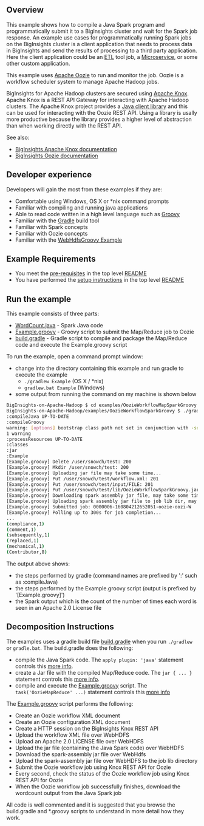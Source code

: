 ## Overview

This example shows how to compile a Java Spark program and programmatically submit it to a BigInsights cluster and wait for the Spark job response.  An example use cases for programmatically running Spark jobs on the BigInsights cluster is a client application that needs to process data in BigInsights and send the results of processing to a third party application.  Here the client application could be an [ETL](https://en.wikipedia.org/wiki/Extract,_transform,_load) tool job, a [Microservice](https://en.wikipedia.org/wiki/Microservices), or some other custom application. 

This example uses [Apache Oozie](https://oozie.apache.org/) to run and monitor the job.  Oozie is a workflow scheduler system to manage Apache Hadoop jobs.

BigInsights for Apache Hadoop clusters are secured using [Apache Knox](https://knox.apache.org/).  Apache Knox is a REST API Gateway for interacting with Apache Hadoop clusters.  The Apache Knox project provides a [Java client library](https://cwiki.apache.org/confluence/display/KNOX/Client+Usage) and this can be used for interacting with the Oozie REST API.  Using a library is usally more productive because the library provides a higher level of abstraction than when working directly with the REST API.

See also:

- [BigInsights Apache Knox documentation](https://www.ibm.com/support/knowledgecenter/en/SSPT3X_4.2.0/com.ibm.swg.im.infosphere.biginsights.admin.doc/doc/knox_overview.html)
- [BigInsights Oozie documentation](https://www.ibm.com/support/knowledgecenter/SSPT3X_4.2.0/com.ibm.swg.im.infosphere.biginsights.product.doc/doc/bi_oozie.html)

## Developer experience

Developers will gain the most from these examples if they are:

- Comfortable using Windows, OS X or *nix command prompts
- Familiar with compiling and running java applications
- Able to read code written in a high level language such as [Groovy](http://www.groovy-lang.org/)
- Familiar with the [Gradle](https://gradle.org/) build tool
- Familiar with Spark concepts
- Familiar with Oozie concepts
- Familiar with the [WebHdfsGroovy Example](../WebHdfsGroovy)

## Example Requirements

- You meet the [pre-requisites](../../README.md#pre-requisites) in the top level [README](../../README.md)
- You have performed the [setup instructions](../../README.md#setup-instructions) in the top level [README](../../README.md)

## Run the example

This example consists of three parts:

- [WordCount.java](./src/main/java/org/apache/spark/examples/WordCount.java) - Spark Java code
- [Example.groovy](./Example.groovy) - Groovy script to submit the Map/Reduce job to Oozie
- [build.gradle](./build.gradle) - Gradle script to compile and package the Map/Reduce code and execute the Example.groovy script 

To run the example, open a command prompt window:

   - change into the directory containing this example and run gradle to execute the example
      - `./gradlew Example` (OS X / *nix)
      - `gradlew.bat Example` (Windows)
   - some output from running the command on my machine is shown below 

```bash
BigInsights-on-Apache-Hadoop $ cd examples/OozieWorkflowMapSparkGroovy
BigInsights-on-Apache-Hadoop/examples/OozieWorkflowSparkGroovy $ ./gradlew Example
:compileJava UP-TO-DATE
:compileGroovy
warning: [options] bootstrap class path not set in conjunction with -source 1.7
1 warning
:processResources UP-TO-DATE
:classes
:jar
:Example
[Example.groovy] Delete /user/snowch/test: 200
[Example.groovy] Mkdir /user/snowch/test: 200
[Example.groovy] Uploading jar file may take some time...
[Example.groovy] Put /user/snowch/test/workflow.xml: 201
[Example.groovy] Put /user/snowch/test/input/FILE: 201
[Example.groovy] Put /user/snowch/test/lib/OozieWorkflowSparkGroovy.jar 201
[Example.groovy] Downloading spark assembly jar file, may take some time...
[Example.groovy] Uploading spark assembly jar file to job lib dir, may take some time...
[Example.groovy] Submitted job: 0000006-160804212652051-oozie-oozi-W
[Example.groovy] Polling up to 300s for job completion...
...
(compliance,1)
(comment,1)
(subsequently,1)
(replaced,1)
(mechanical,1)
(Contributor,8)
```

The output above shows:

- the steps performed by gradle (command names are prefixed by ':' such as :compileJava) 
- the steps performed by the Example.groovy script (output is prefixed by '[Example.groovy]')
- the Spark output which is the count of the number of times each word is seen in an Apache 2.0 License file
 
## Decomposition Instructions

The examples uses a gradle build file [build.gradle](./build.gradle) when you run `./gradlew` or `gradle.bat`.  The build.gradle does the following:

- compile the Java Spark code.  The `apply plugin: 'java'` statement controls this [more info](https://docs.gradle.org/current/userguide/java_plugin.html).
- create a Jar file with the compiled Map/Reduce code.  The `jar { ... }` statement controls this [more info](https://docs.gradle.org/current/dsl/org.gradle.api.tasks.bundling.Jar.html).
- compile and execute the [Example.groovy](./Example.groovy) script.  The `task('OozieMapReduce' ...)` statement controls this [more info](https://docs.gradle.org/current/dsl/org.gradle.api.tasks.JavaExec.html)

The [Example.groovy](./Example.groovy) script performs the following:

- Create an Oozie workflow XML document
- Create an Oozie configuration XML document
- Create a HTTP session on the BigInsights Knox REST API 
- Upload the workflow XML file over WebHDFS
- Upload an Apache 2.0 LICENSE file over WebHDFS
- Upload the jar file (containing the Java Spark code) over WebHDFS
- Download the spark-assembly jar file over WebHdfs
- Upload the spark-assembly jar file over WebHDFS to the job lib directory
- Submit the Oozie workflow job using Knox REST API for Oozie
- Every second, check the status of the Oozie workflow job using Knox REST API for Oozie
- When the Oozie workflow job successfully finishes, download the wordcount output from the Java Spark job

All code is well commented and it is suggested that you browse the build.gradle and *.groovy scripts to understand in more detail how they work.


